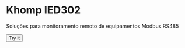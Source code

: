 <html>
  <head>
    <title>Page Title</title>
  </head>
<body>

<h1>Khomp IED302</h1>
<p>Soluções para monitoramento remoto de equipamentos Modbus RS485</p>

<button onclick="myFunction()">Try it</button>

<script>
function myFunction() {

  alert('hdjskhfdshfidshfdshfdshifdshfsdhjf')
}
</script>

</body>
</html>
